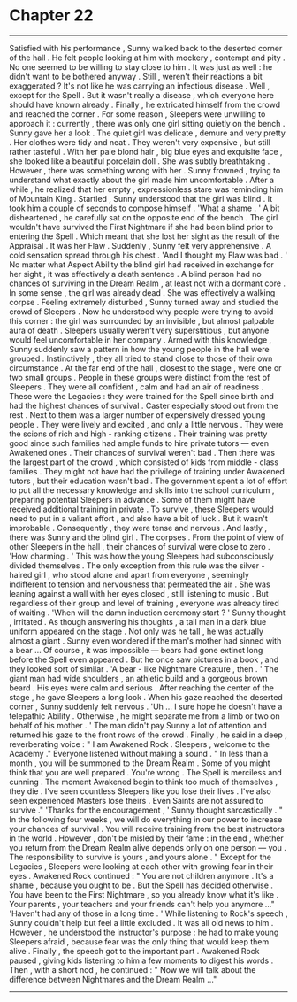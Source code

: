 
# Chapter 22


---

Satisfied with his performance , Sunny walked back to the deserted corner of the hall . He felt people looking at him with mockery , contempt and pity . No one seemed to be willing to stay close to him . It was just as well : he didn't want to be bothered anyway .
Still , weren't their reactions a bit exaggerated ? It's not like he was carrying an infectious disease . Well , except for the Spell . But it wasn't really a disease , which everyone here should have known already .
Finally , he extricated himself from the crowd and reached the corner . For some reason , Sleepers were unwilling to approach it : currently , there was only one girl sitting quietly on the bench . Sunny gave her a look .
The quiet girl was delicate , demure and very pretty . Her clothes were tidy and neat . They weren't very expensive , but still rather tasteful . With her pale blond hair , big blue eyes and exquisite face , she looked like a beautiful porcelain doll .
She was subtly breathtaking .
However , there was something wrong with her . Sunny frowned , trying to understand what exactly about the girl made him uncomfortable . After a while , he realized that her empty , expressionless stare was reminding him of Mountain King .
Startled , Sunny understood that the girl was blind . It took him a couple of seconds to compose himself .
'What a shame . '
A bit disheartened , he carefully sat on the opposite end of the bench .
The girl wouldn't have survived the First Nightmare if she had been blind prior to entering the Spell . Which meant that she lost her sight as the result of the Appraisal .
It was her Flaw .
Suddenly , Sunny felt very apprehensive . A cold sensation spread through his chest .
'And I thought my Flaw was bad . '
No matter what Aspect Ability the blind girl had received in exchange for her sight , it was effectively a death sentence . A blind person had no chances of surviving in the Dream Realm , at least not with a dormant core . In some sense , the girl was already dead .
She was effectively a walking corpse .
Feeling extremely disturbed , Sunny turned away and studied the crowd of Sleepers . Now he understood why people were trying to avoid this corner : the girl was surrounded by an invisible , but almost palpable aura of death .
Sleepers usually weren't very superstitious , but anyone would feel uncomfortable in her company .
Armed with this knowledge , Sunny suddenly saw a pattern in how the young people in the hall were grouped . Instinctively , they all tried to stand close to those of their own circumstance .
At the far end of the hall , closest to the stage , were one or two small groups . People in these groups were distinct from the rest of Sleepers . They were all confident , calm and had an air of readiness . These were the Legacies : they were trained for the Spell since birth and had the highest chances of survival . Caster especially stood out from the rest .
Next to them was a larger number of expensively dressed young people . They were lively and excited , and only a little nervous . They were the scions of rich and high - ranking citizens . Their training was pretty good since such families had ample funds to hire private tutors — even Awakened ones . Their chances of survival weren't bad .
Then there was the largest part of the crowd , which consisted of kids from middle - class families . They might not have had the privilege of training under Awakened tutors , but their education wasn't bad . The government spent a lot of effort to put all the necessary knowledge and skills into the school curriculum , preparing potential Sleepers in advance .
Some of them might have received additional training in private . To survive , these Sleepers would need to put in a valiant effort , and also have a bit of luck . But it wasn't improbable . Consequently , they were tense and nervous .
And lastly , there was Sunny and the blind girl . The corpses . From the point of view of other Sleepers in the hall , their chances of survival were close to zero .
'How charming . '
This was how the young Sleepers had subconsciously divided themselves . The only exception from this rule was the silver - haired girl , who stood alone and apart from everyone , seemingly indifferent to tension and nervousness that permeated the air . She was leaning against a wall with her eyes closed , still listening to music .
But regardless of their group and level of training , everyone was already tired of waiting .
'When will the damn induction ceremony start ? ' Sunny thought , irritated .
As though answering his thoughts , a tall man in a dark blue uniform appeared on the stage . Not only was he tall , he was actually almost a giant . Sunny even wondered if the man's mother had sinned with a bear …
Of course , it was impossible — bears had gone extinct long before the Spell even appeared . But he once saw pictures in a book , and they looked sort of similar .
'A bear - like Nightmare Creature , then . '
The giant man had wide shoulders , an athletic build and a gorgeous brown beard . His eyes were calm and serious . After reaching the center of the stage , he gave Sleepers a long look . When his gaze reached the deserted corner , Sunny suddenly felt nervous .
'Uh … I sure hope he doesn't have a telepathic Ability . Otherwise , he might separate me from a limb or two on behalf of his mother . '
The man didn't pay Sunny a lot of attention and returned his gaze to the front rows of the crowd . Finally , he said in a deep , reverberating voice :
" I am Awakened Rock . Sleepers , welcome to the Academy ."
Everyone listened without making a sound .
" In less than a month , you will be summoned to the Dream Realm . Some of you might think that you are well prepared . You're wrong . The Spell is merciless and cunning . The moment Awakened begin to think too much of themselves , they die . I've seen countless Sleepers like you lose their lives . I've also seen experienced Masters lose theirs . Even Saints are not assured to survive ."
'Thanks for the encouragement , ' Sunny thought sarcastically .
" In the following four weeks , we will do everything in our power to increase your chances of survival . You will receive training from the best instructors in the world . However , don't be misled by their fame : in the end , whether you return from the Dream Realm alive depends only on one person — you . The responsibility to survive is yours , and yours alone . "
Except for the Legacies , Sleepers were looking at each other with growing fear in their eyes . Awakened Rock continued :
" You are not children anymore . It's a shame , because you ought to be . But the Spell has decided otherwise . You have been to the First Nightmare , so you already know what it's like . Your parents , your teachers and your friends can't help you anymore …"
'Haven't had any of those in a long time . '
While listening to Rock's speech , Sunny couldn't help but feel a little excluded . It was all old news to him . However , he understood the instructor's purpose : he had to make young Sleepers afraid , because fear was the only thing that would keep them alive .
Finally , the speech got to the important part . Awakened Rock paused , giving kids listening to him a few moments to digest his words . Then , with a short nod , he continued :
" Now we will talk about the difference between Nightmares and the Dream Realm …"

---

